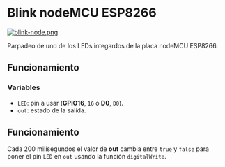 # Blink nodeMCU ESP8266

[![blink-node.png](https://i.postimg.cc/G2kqjHCz/blink-node.png)](https://postimg.cc/DJwrvfmb)

Parpadeo de uno de los LEDs integardos de la placa nodeMCU ESP8266.

## Funcionamiento
### Variables
- ```LED```: pin a usar (**GPIO16**, `16` o **D0**, `D0`).
- ```out```: estado de la salida.

## Funcionamiento
Cada 200 milisegundos el valor de **out** cambia entre `true` y `false` para poner el pin `LED` en `out` usando la función `digitalWrite`.
